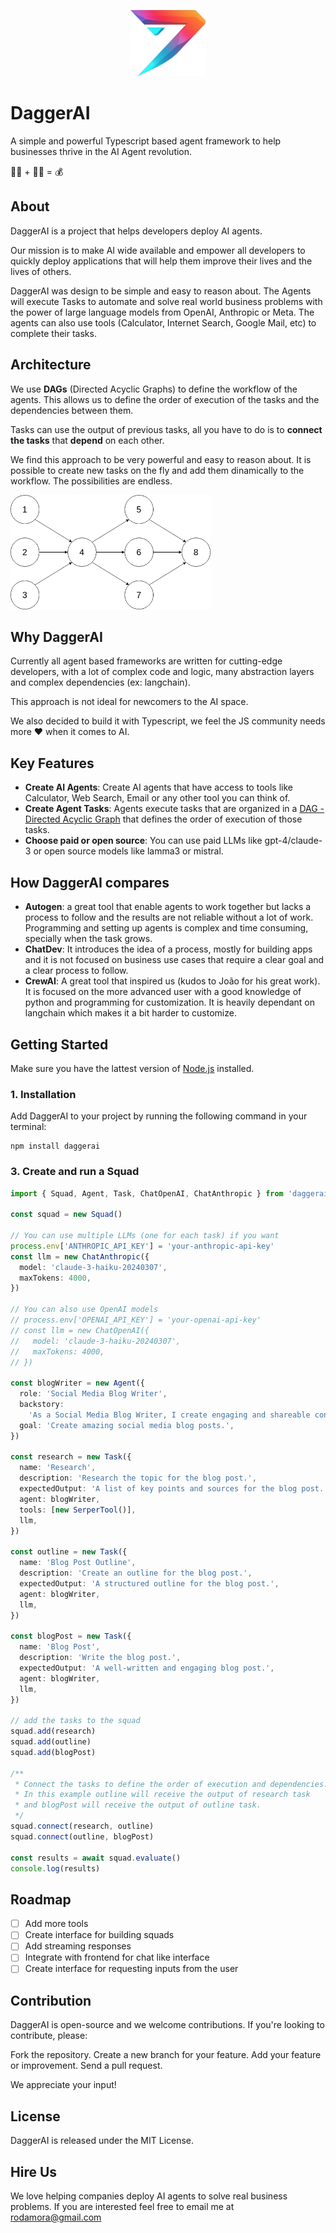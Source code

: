 <p align="center">
  <img src="assets/daggerai.png" alt="Dagger Logo" width="120" />
</p>

# DaggerAI

A simple and powerful Typescript based agent framework to help businesses thrive in the AI Agent revolution.

👨‍💼 + 🧠🤖 = 💰

## About

DaggerAI is a project that helps developers deploy AI agents.

Our mission is to make AI wide available and empower all developers to quickly deploy applications that will help them improve their lives and the lives of others.

DaggerAI was design to be simple and easy to reason about. The Agents will execute Tasks to automate and solve real world business problems with the power of large language models from OpenAI, Anthropic or Meta. The agents can also use tools (Calculator, Internet Search, Google Mail, etc) to complete their tasks.

## Architecture

We use **DAGs** (Directed Acyclic Graphs) to define the workflow of the agents. This allows us to define the order of execution of the tasks and the dependencies between them.

Tasks can use the output of previous tasks, all you have to do is to **connect the tasks** that **depend** on each other.

We find this approach to be very powerful and easy to reason about. It is possible to create new tasks on the fly and add them dinamically to the workflow. The possibilities are endless.

<p>
  <img src="assets/dag.png" alt="dag" width="320" />
</p>

## Why DaggerAI

Currently all agent based frameworks are written for cutting-edge developers, with a lot of complex code and logic, many abstraction layers and complex dependencies (ex: langchain).

This approach is not ideal for newcomers to the AI space.

We also decided to build it with Typescript, we feel the JS community needs more ❤️ when it comes to AI.

## Key Features

- **Create AI Agents**: Create AI agents that have access to tools like Calculator, Web Search, Email or any other tool you can think of.
- **Create Agent Tasks**: Agents execute tasks that are organized in a [DAG - Directed Acyclic Graph](https://en.wikipedia.org/wiki/Directed_acyclic_graph) that defines the order of execution of those tasks.
- **Choose paid or open source**: You can use paid LLMs like gpt-4/claude-3 or open source models like lamma3 or mistral.

## How DaggerAI compares

- **Autogen**: a great tool that enable agents to work together but lacks a process to follow and the results are not reliable without a lot of work. Programming and setting up agents is complex and time consuming, specially when the task grows.
- **ChatDev**: It introduces the idea of a process, mostly for building apps and it is not focused on business use cases that require a clear goal and a clear process to follow.
- **CrewAI**: A great tool that inspired us (kudos to João for his great work). It is focused on the more advanced user with a good knowledge of python and programming for customization. It is heavily dependant on langchain which makes it a bit harder to customize.

## Getting Started

Make sure you have the lattest version of [Node.js](https://nodejs.org/en/download) installed.

### 1. Installation

Add DaggerAI to your project by running the following command in your terminal:

```
npm install daggerai
```

### 3. Create and run a Squad

```typescript
import { Squad, Agent, Task, ChatOpenAI, ChatAnthropic } from 'daggerai'

const squad = new Squad()

// You can use multiple LLMs (one for each task) if you want
process.env['ANTHROPIC_API_KEY'] = 'your-anthropic-api-key'
const llm = new ChatAnthropic({
  model: 'claude-3-haiku-20240307',
  maxTokens: 4000,
})

// You can also use OpenAI models
// process.env['OPENAI_API_KEY'] = 'your-openai-api-key'
// const llm = new ChatOpenAI({
//   model: 'claude-3-haiku-20240307',
//   maxTokens: 4000,
// })

const blogWriter = new Agent({
  role: 'Social Media Blog Writer',
  backstory:
    'As a Social Media Blog Writer, I create engaging and shareable content tailored to a target audience. From topic ideation to keyword research and captivating introductions, I deliver high-quality blog posts that drive traffic and engagement.',
  goal: 'Create amazing social media blog posts.',
})

const research = new Task({
  name: 'Research',
  description: 'Research the topic for the blog post.',
  expectedOutput: 'A list of key points and sources for the blog post.',
  agent: blogWriter,
  tools: [new SerperTool()],
  llm,
})

const outline = new Task({
  name: 'Blog Post Outline',
  description: 'Create an outline for the blog post.',
  expectedOutput: 'A structured outline for the blog post.',
  agent: blogWriter,
  llm,
})

const blogPost = new Task({
  name: 'Blog Post',
  description: 'Write the blog post.',
  expectedOutput: 'A well-written and engaging blog post.',
  agent: blogWriter,
  llm,
})

// add the tasks to the squad
squad.add(research)
squad.add(outline)
squad.add(blogPost)

/**
 * Connect the tasks to define the order of execution and dependencies.
 * In this example outline will receive the output of research task
 * and blogPost will receive the output of outline task.
 */
squad.connect(research, outline)
squad.connect(outline, blogPost)

const results = await squad.evaluate()
console.log(results)
```

## Roadmap

- [ ] Add more tools
- [ ] Create interface for building squads
- [ ] Add streaming responses
- [ ] Integrate with frontend for chat like interface
- [ ] Create interface for requesting inputs from the user

## Contribution

DaggerAI is open-source and we welcome contributions. If you're looking to contribute, please:

Fork the repository.
Create a new branch for your feature.
Add your feature or improvement.
Send a pull request.

We appreciate your input!

## License

DaggerAI is released under the MIT License.

## Hire Us

We love helping companies deploy AI agents to solve real business problems. If you are interested feel free to email me at rodamora@gmail.com
